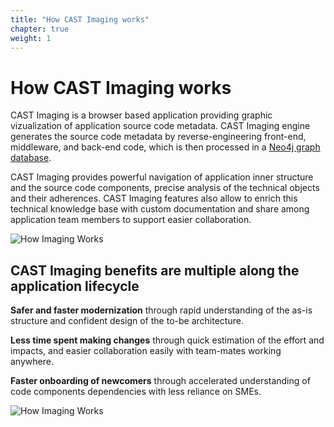 ```yaml
---
title: "How CAST Imaging works" 
chapter: true 
weight: 1 
---
```


# How CAST Imaging works 

CAST Imaging is a browser based application providing graphic vizualization of application source code metadata. CAST Imaging engine generates the source code metadata by reverse-engineering front-end, middleware, and back-end code, which is then processed in a [Neo4j graph database](https://doc.castsoftware.com/display/IMAGING/CAST+Imaging+architecture).

CAST Imaging provides powerful navigation of application inner structure and the source code components, precise analysis of the technical objects and their adherences.
CAST Imaging features also allow to enrich this technical knowledge base with custom documentation and share among application team members to support easier collaboration.

![How Imaging Works](/images/howImagingWorks.png) 

## CAST Imaging benefits are multiple along the application lifecycle

**Safer and faster modernization** through rapid understanding of the as-is structure and confident design of the to-be architecture.

**Less time spent making changes** through quick estimation of the effort and impacts, and easier collaboration easily with team-mates working anywhere.

**Faster onboarding of newcomers** through accelerated understanding of code components dependencies with less reliance on SMEs.

![How Imaging Works](/images/howImagingWorks_features.png)







